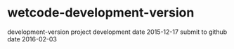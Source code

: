 # wetcode-development-version
development-version
project development date 2015-12-17
submit to github date 2016-02-03
